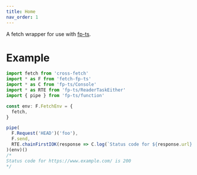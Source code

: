 ```yaml
---
title: Home
nav_order: 1
---
```


A fetch wrapper for use with [fp-ts].

# Example

```ts
import fetch from 'cross-fetch'
import * as F from 'fetch-fp-ts'
import * as C from 'fp-ts/Console'
import * as RTE from 'fp-ts/ReaderTaskEither'
import { pipe } from 'fp-ts/function'

const env: F.FetchEnv = {
  fetch,
}

pipe(
  F.Request('HEAD')('foo'),
  F.send,
  RTE.chainFirstIOK(response => C.log(`Status code for ${response.url} is ${response.status}`)),
)(env)()
/*
Status code for https://www.example.com/ is 200
*/
```

[fp-ts]: https://gcanti.github.io/fp-ts/
